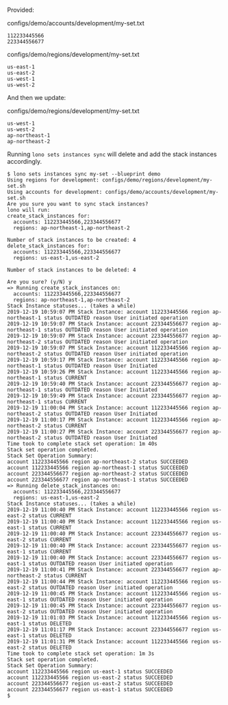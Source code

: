 Provided:

configs/demo/accounts/development/my-set.txt

    112233445566
    223344556677

configs/demo/regions/development/my-set.txt

    us-east-1
    us-east-2
    us-west-1
    us-west-2

And then we update:

configs/demo/regions/development/my-set.txt

    us-west-1
    us-west-2
    ap-northeast-1
    ap-northeast-2

Running `lono sets instances sync` will delete and add the stack instances accordingly.

    $ lono sets instances sync my-set --blueprint demo
    Using regions for development: configs/demo/regions/development/my-set.sh
    Using accounts for development: configs/demo/accounts/development/my-set.sh
    Are you sure you want to sync stack instances?
    lono will run:
    create_stack_instances for:
      accounts: 112233445566,223344556677
      regions: ap-northeast-1,ap-northeast-2

    Number of stack instances to be created: 4
    delete_stack_instances for:
      accounts: 112233445566,223344556677
      regions: us-east-1,us-east-2

    Number of stack instances to be deleted: 4

    Are you sure? (y/N) y
    => Running create_stack_instances on:
      accounts: 112233445566,223344556677
      regions: ap-northeast-1,ap-northeast-2
    Stack Instance statuses... (takes a while)
    2019-12-19 10:59:07 PM Stack Instance: account 112233445566 region ap-northeast-1 status OUTDATED reason User initiated operation
    2019-12-19 10:59:07 PM Stack Instance: account 223344556677 region ap-northeast-1 status OUTDATED reason User initiated operation
    2019-12-19 10:59:07 PM Stack Instance: account 223344556677 region ap-northeast-2 status OUTDATED reason User initiated operation
    2019-12-19 10:59:07 PM Stack Instance: account 112233445566 region ap-northeast-2 status OUTDATED reason User initiated operation
    2019-12-19 10:59:17 PM Stack Instance: account 112233445566 region ap-northeast-1 status OUTDATED reason User Initiated
    2019-12-19 10:59:26 PM Stack Instance: account 112233445566 region ap-northeast-1 status CURRENT
    2019-12-19 10:59:40 PM Stack Instance: account 223344556677 region ap-northeast-1 status OUTDATED reason User Initiated
    2019-12-19 10:59:49 PM Stack Instance: account 223344556677 region ap-northeast-1 status CURRENT
    2019-12-19 11:00:04 PM Stack Instance: account 112233445566 region ap-northeast-2 status OUTDATED reason User Initiated
    2019-12-19 11:00:17 PM Stack Instance: account 112233445566 region ap-northeast-2 status CURRENT
    2019-12-19 11:00:27 PM Stack Instance: account 223344556677 region ap-northeast-2 status OUTDATED reason User Initiated
    Time took to complete stack set operation: 1m 40s
    Stack set operation completed.
    Stack Set Operation Summary:
    account 112233445566 region ap-northeast-2 status SUCCEEDED
    account 112233445566 region ap-northeast-1 status SUCCEEDED
    account 223344556677 region ap-northeast-2 status SUCCEEDED
    account 223344556677 region ap-northeast-1 status SUCCEEDED
    => Running delete_stack_instances on:
      accounts: 112233445566,223344556677
      regions: us-east-1,us-east-2
    Stack Instance statuses... (takes a while)
    2019-12-19 11:00:40 PM Stack Instance: account 112233445566 region us-east-2 status CURRENT
    2019-12-19 11:00:40 PM Stack Instance: account 112233445566 region us-east-1 status CURRENT
    2019-12-19 11:00:40 PM Stack Instance: account 223344556677 region us-east-2 status CURRENT
    2019-12-19 11:00:40 PM Stack Instance: account 223344556677 region us-east-1 status CURRENT
    2019-12-19 11:00:40 PM Stack Instance: account 223344556677 region us-east-1 status OUTDATED reason User initiated operation
    2019-12-19 11:00:41 PM Stack Instance: account 223344556677 region ap-northeast-2 status CURRENT
    2019-12-19 11:00:44 PM Stack Instance: account 112233445566 region us-east-2 status OUTDATED reason User initiated operation
    2019-12-19 11:00:45 PM Stack Instance: account 112233445566 region us-east-1 status OUTDATED reason User initiated operation
    2019-12-19 11:00:45 PM Stack Instance: account 223344556677 region us-east-2 status OUTDATED reason User initiated operation
    2019-12-19 11:01:03 PM Stack Instance: account 112233445566 region us-east-1 status DELETED
    2019-12-19 11:01:17 PM Stack Instance: account 223344556677 region us-east-1 status DELETED
    2019-12-19 11:01:31 PM Stack Instance: account 112233445566 region us-east-2 status DELETED
    Time took to complete stack set operation: 1m 3s
    Stack set operation completed.
    Stack Set Operation Summary:
    account 112233445566 region us-east-1 status SUCCEEDED
    account 112233445566 region us-east-2 status SUCCEEDED
    account 223344556677 region us-east-2 status SUCCEEDED
    account 223344556677 region us-east-1 status SUCCEEDED
    $